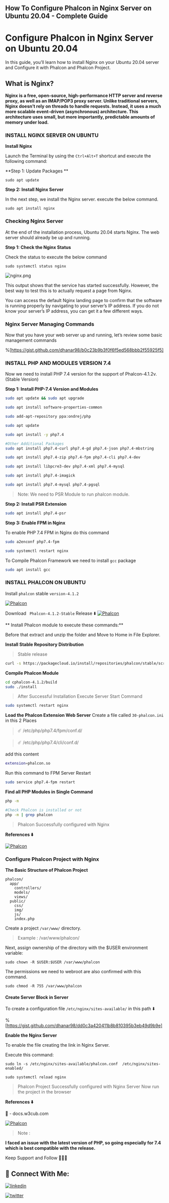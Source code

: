 ## How To Configure Phalcon in Nginx Server on Ubuntu 20.04 - Complete Guide

# Configure Phalcon in Nginx Server on Ubuntu 20.04

In this guide, you’ll learn how to install Nginx on your Ubuntu 20.04 server and Configure it with Phalcon and Phalcon Project.

## What is Nginx?

**Nginx is a free, open-source, high-performance HTTP server and reverse proxy, as well as an IMAP/POP3 proxy server. Unlike traditional servers, Nginx doesn’t rely on threads to handle requests. Instead, it uses a much more scalable event-driven (asynchronous) architecture. This architecture uses small, but more importantly, predictable amounts of memory under load.**

### INSTALL NGINX SERVER ON UBUNTU

**Install Nginx**

Launch the Terminal by using the ```Ctrl+Alt+T``` shortcut and execute the following command:

**Step 1: Update Packages **
```
sudo apt update
```

**Step 2: Install Nginx Server**

In the next step, we install the Nginx server. execute the below command.

```
sudo apt install nginx
```
###  Checking Nginx Server

At the end of the installation process, Ubuntu 20.04 starts Nginx. The web server should already be up and running.

**Step 1: Check the Nginx Status**

Check the status to execute the below command

```
sudo systemctl status nginx
```


![nginx.png](https://cdn.hashnode.com/res/hashnode/image/upload/v1639240946458/Y5AhEn7yqg.png)

This output shows that the service has started successfully. However, the best way to test this is to actually request a page from Nginx.

You can access the default Nginx landing page to confirm that the software is running properly by navigating to your server’s IP address. If you do not know your server’s IP address, you can get it a few different ways.

### Nginx Server Managing Commands

Now that you have your web server up and running, let’s review some basic management commands

%[https://gist.github.com/dhanar98/b0c23b9b3f0f6f5ed568bbb2f55925f5]

### INSTALL PHP AND MODULES VERSION 7.4
Now we need to install PHP 7.4 version for the support of Phalcon-4.1.2v. (Stable Version)

**Step 1: Install PHP-7.4 Version and Modules**

```bash
sudo apt update && sudo apt upgrade

sudo apt install software-properties-common

sudo add-apt-repository ppa:ondrej/php

sudo apt update

sudo apt install -y php7.4
```
```bash
#Other Additional Packages
sudo apt install php7.4-curl php7.4-gd php7.4-json php7.4-mbstring

sudo apt install php7.4-zip php7.4-fpm php7.4-cli php7.4-dev 

sudo apt install libpcre3-dev php7.4-xml php7.4-mysql

sudo apt install php7.4-imagick

sudo apt install php7.4-mysql php7.4-pgsql
```
> Note: We need to PSR Module to run phalcon module.

**Step 2: Install PSR Extension**

```bash
sudo apt install php7.4-psr
```

**Step 3: Enable FPM in Nginx**

To enable PHP 7.4 FPM in Nginx do this command

```bash
sudo a2enconf php7.4-fpm

sudo systemctl restart nginx
```

To Compile Phalcon Framework we need to install ```gcc``` package
```bash
sudo apt install gcc
```
### INSTALL PHALCON ON UBUNTU
Install ```phalcon``` stable ```version-4.1.2```

[![Phalcon](https://img.shields.io/badge/Phalcon-4.1.2-ffd200?style=for-the-badge&logo=falcon&logoColor=green)](https://docs.phalcon.io/4.0/en/introduction)

Download ``` Phalcon-4.1.2-Stable``` Release ⬇️
[![Phalcon](https://img.shields.io/badge/Phalcon-Download-ffd200?style=for-the-badge&logo=falcon&logoColor=green)](https://github.com/phalcon/cphalcon/archive/refs/tags/v4.1.2.zip)

** Install Phalcon module to execute these commands:**

Before that extract and unzip the folder and Move to Home in File Explorer.


**Install Stable Repository Distribution**
> Stable release

```bash
curl -s https://packagecloud.io/install/repositories/phalcon/stable/script.deb.sh | sudo bash
```
**Compile Phalcon Module**
```bash
cd cphalcon-4.1.2/build
sudo ./install
```

> After Successful Installation Execute Server Start Command

```bash
sudo systemctl restart nginx
```
**Load the Phalcon Extension Web Server**
Create a file called ```30-phalcon.ini``` in this 2 Places

> ☄️ /etc/php/php7.4/fpm/conf.d/

> ☄️ /etc/php/php7.4/cli/conf.d/

add this content 
```bash
extension=phalcon.so
```

Run this command to FPM Server Restart
```bash
sudo service php7.4-fpm restart
```

**Find all PHP Modules in Single Command**
```bash
php -m

#Check Phalcon is installed or not
php -m | grep phalcon
```

> Phalcon Successfully configured with Nginx

**References ⬇️**

[![Phalcon](https://img.shields.io/badge/Phalcon-Installation-ffd200?style=for-the-badge&logo=falcon&logoColor=green)](https://docs.phalcon.io/4.0/en/installation)

### Configure Phalcon Project with Nginx

**The Basic Structure of Phalcon Project**

```
phalcon/
  app/
    controllers/
    models/
    views/
  public/
    css/
    img/
    js/
    index.php
````
Create a project ```/var/www/``` directory.

> Example : /var/www/phalcon/

Next, assign ownership of the directory with the $USER environment variable:

```
sudo chown -R $USER:$USER /var/www/phalcon
```

The permissions we need to webroot are also confirmed with this command.

```
sudo chmod -R 755 /var/www/phalcon
```

#### Create Server Block in Server

To create a configuration file ```/etc/nginx/sites-available/``` in this path ⬇️

%[https://gist.github.com/dhanar98/dd0c3a420411b8b810395b3eb49d9b9e]

**Enable the Nginx Server**

To enable the file creating the link in Nginx Server.

Execute this command:

```
sudo ln -s /etc/nginx/sites-available/phalcon.conf  /etc/nginx/sites-enabled/

sudo systemctl reload nginx
``` 

> Phalcon Project Successfully configured with Nginx Server
Now run the project in the browser

**References ⬇️**

🔗 - docs.w3cub.com

[![Phalcon](https://img.shields.io/badge/Phalcon-Installation-ffd200?style=for-the-badge&logo=falcon&logoColor=green)](https://docs.phalcon.io/4.0/en/webserver-setup#nginx)

> Note :

**I faced an issue with the latest version of PHP, so going especially for 7.4 which is best compatible with the release.**

Keep Support and Follow 💜💜💜

## 📱 Connect With Me:

[![linkedin](https://img.shields.io/badge/linkedin-0A66C2?style=for-the-badge&logo=linkedin&logoColor=white)](https://www.linkedin.com/in/dhanar98/)

[![twitter](https://img.shields.io/badge/twitter-1DA1F2?style=for-the-badge&logo=twitter&logoColor=white)](https://twitter.com/dhanar98)





